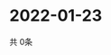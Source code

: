 # 2022-01-23
  共 0条

  <!-- BEGIN -->
  <!-- 最后更新时间Sun Jan 23 2022 07:03:02 GMT+0000 (Coordinated Universal Time) -->
  
  <!-- END -->
  
  